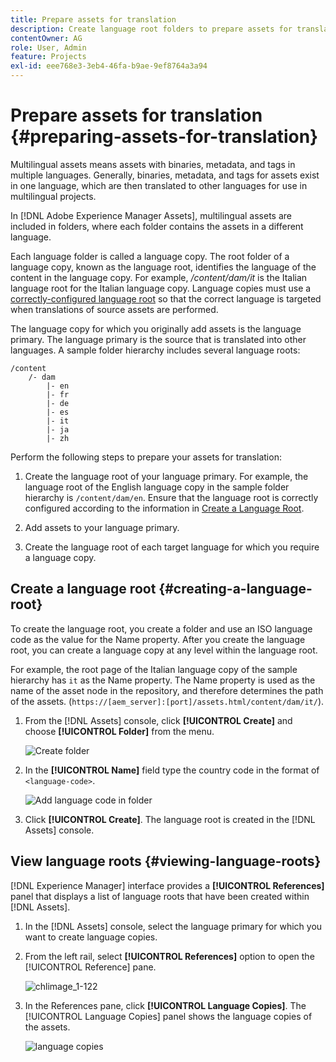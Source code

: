```yaml
---
title: Prepare assets for translation
description: Create language root folders to prepare assets for translation to support multilingual assets.
contentOwner: AG
role: User, Admin
feature: Projects
exl-id: eee768e3-3eb4-46fa-b9ae-9ef8764a3a94
---
```

# Prepare assets for translation {#preparing-assets-for-translation}

Multilingual assets means assets with binaries, metadata, and tags in multiple languages. Generally, binaries, metadata, and tags for assets exist in one language, which are then translated to other languages for use in multilingual projects.

In [!DNL Adobe Experience Manager Assets], multilingual assets are included in folders, where each folder contains the assets in a different language.

Each language folder is called a language copy. The root folder of a language copy, known as the language root, identifies the language of the content in the language copy. For example, */content/dam/it* is the Italian language root for the Italian language copy. Language copies must use a [correctly-configured language root](preparing-assets-for-translation.md#creating-a-language-root) so that the correct language is targeted when translations of source assets are performed.

The language copy for which you originally add assets is the language primary. The language primary is the source that is translated into other languages. A sample folder hierarchy includes several language roots:

```shell
/content
    /- dam
        |- en
        |- fr
        |- de
        |- es
        |- it
        |- ja
        |- zh
```

Perform the following steps to prepare your assets for translation:

1. Create the language root of your language primary. For example, the language root of the English language copy in the sample folder hierarchy is `/content/dam/en`. Ensure that the language root is correctly configured according to the information in [Create a Language Root](preparing-assets-for-translation.md#creating-a-language-root).

1. Add assets to your language primary.
1. Create the language root of each target language for which you require a language copy.

## Create a language root {#creating-a-language-root}

To create the language root, you create a folder and use an ISO language code as the value for the Name property. After you create the language root, you can create a language copy at any level within the language root.

For example, the root page of the Italian language copy of the sample hierarchy has `it` as the Name property. The Name property is used as the name of the asset node in the repository, and therefore determines the path of the assets. (`https://[aem_server]:[port]/assets.html/content/dam/it/`).

1. From the [!DNL Assets] console, click **[!UICONTROL Create]** and choose **[!UICONTROL Folder]** from the menu.

   ![Create folder](assets/Create-folder.png)

1. In the **[!UICONTROL Name]** field type the country code in the format of `<language-code>`.

   ![Add language code in folder](assets/Add-language-code-in-folder.png)

1. Click **[!UICONTROL Create]**. The language root is created in the [!DNL Assets] console.

## View language roots {#viewing-language-roots}

[!DNL Experience Manager] interface provides a **[!UICONTROL References]** panel that displays a list of language roots that have been created within [!DNL Assets].

1. In the [!DNL Assets] console, select the language primary for which you want to create language copies.
1. From the left rail, select **[!UICONTROL References]** option to open the [!UICONTROL Reference] pane.

   ![chlimage_1-122](assets/chlimage_1-122.png)

1. In the References pane, click **[!UICONTROL Language Copies]**. The [!UICONTROL Language Copies] panel shows the language copies of the assets.

   ![language copies](assets/lang-copy2.png)
